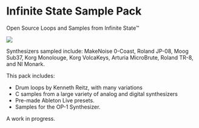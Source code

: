 # Infinite State Sample Pack

Open Source Loops and Samples from Infinite State™

![](http://media.kennethreitz.com.s3.amazonaws.com/samplepack.svg)

Synthesizers sampled include: MakeNoise 0-Coast, Roland JP-08, Moog Sub37, Korg Monolouge, Korg VolcaKeys, Arturia MicroBrute, Roland TR-8, and NI Monark.

This pack includes:

- Drum loops by Kenneth Reitz, with many variations
- C samples from a large variety of analog and digital synthesizers
- Pre-made Ableton Live presets.
- Samples for the OP-1 Synthesizer.

A work in progress.
